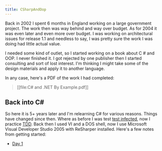 ```yaml
---
title: CSharpAndOop
---
```

Back in 2002 I spent 6 months in England working on a large government project. The work then was way behind and way over budget. As for 2004 it was even later and even more over budget. I was working on architectural issues for release 1.1 and needless to say, I was pretty sure the work I was doing had little actual value.

I needed some kind of outlet, so I started working on a book about C # and OOP. I never finished it. I got rejected by one publisher then I started consulting and sort of lost interest. I'm thinking I might take some of the design materials and apply it to another language.

In any case, here's a PDF of the work I had completed:
> [[file:C# and .NET By Example.pdf]]



## Back into C#
So here it is 5+ years later and I'm relearning C# for various reasons. Things have changed since then. Where as before I was test [test infected](http://junit.sourceforge.net/doc/testinfected/testing.htm), now I practice [TDD](http://schuchert.wikispaces.com/Test+Driven+Development). Back then I used VI and a DOS shell, now I use Microsoft Visual Developer Studio 2005 with ReSharper installed. Here's a few notes from getting started:
* [Day 1](Relearning_C_Sharp_-_Day1)
